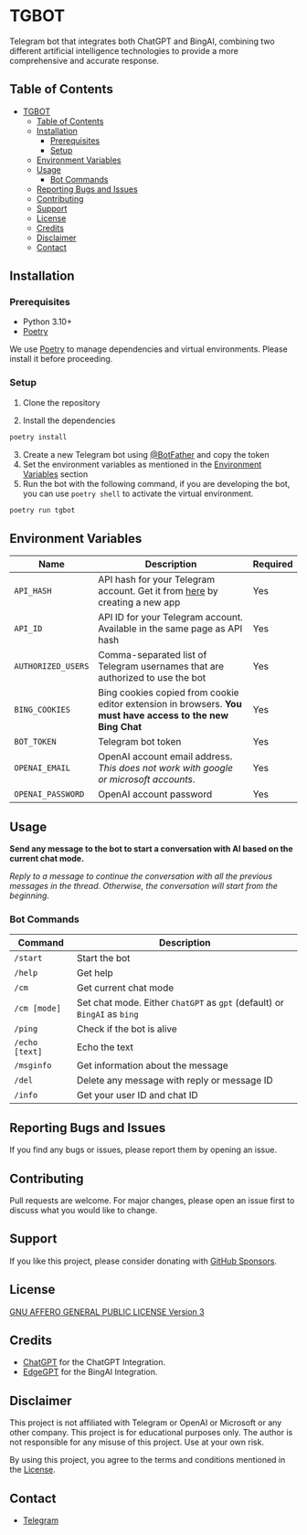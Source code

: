 # TGBOT

Telegram bot that integrates both ChatGPT and BingAI, combining two different artificial intelligence technologies to provide a more comprehensive and accurate response.

## Table of Contents

- [TGBOT](#tgbot)
  - [Table of Contents](#table-of-contents)
  - [Installation](#installation)
    - [Prerequisites](#prerequisites)
    - [Setup](#setup)
  - [Environment Variables](#environment-variables)
  - [Usage](#usage)
    - [Bot Commands](#bot-commands)
  - [Reporting Bugs and Issues](#reporting-bugs-and-issues)
  - [Contributing](#contributing)
  - [Support](#support)
  - [License](#license)
  - [Credits](#credits)
  - [Disclaimer](#disclaimer)
  - [Contact](#contact)

## Installation

### Prerequisites

- Python 3.10+
- [Poetry](https://python-poetry.org/)

We use [Poetry](https://python-poetry.org/) to manage dependencies and virtual environments. Please install it before proceeding.

### Setup

1. Clone the repository
  
2. Install the dependencies

```sh
poetry install
```

3. Create a new Telegram bot using [@BotFather](https://t.me/BotFather) and copy the token
4. Set the environment variables as mentioned in the [Environment Variables](#environment-variables) section
5. Run the bot with the following command, if you are developing the bot, you can use `poetry shell` to activate the virtual environment.

```sh
poetry run tgbot
```

## Environment Variables

| Name | Description | Required |
| --- | --- | --- |
| `API_HASH` | API hash for your Telegram account. Get it from [here](https://my.telegram.org/apps) by creating a new app | Yes |
| `API_ID` | API ID for your Telegram account. Available in the same page as API hash | Yes |
| `AUTHORIZED_USERS` | Comma-separated list of Telegram usernames that are authorized to use the bot | Yes |
| `BING_COOKIES` | Bing cookies copied from cookie editor extension in browsers. **You must have access to the new Bing Chat** | Yes |
| `BOT_TOKEN` | Telegram bot token | Yes |
| `OPENAI_EMAIL` | OpenAI account email address. *This does not work with google or microsoft accounts*. | Yes |
| `OPENAI_PASSWORD` | OpenAI account password | Yes |

## Usage

**Send any message to the bot to start a conversation with AI based on the current chat mode.**

*Reply to a message to continue the conversation with all the previous messages in the thread. Otherwise, the conversation will start from the beginning.*

### Bot Commands

| Command | Description |
| --- | --- |
| `/start` | Start the bot |
| `/help` | Get help |
| `/cm` | Get current chat mode |
| `/cm [mode]` | Set chat mode. Either `ChatGPT` as `gpt` (default) or `BingAI` as `bing` |
| `/ping` | Check if the bot is alive |
| `/echo [text]` | Echo the text |
| `/msginfo` | Get information about the message |
| `/del` | Delete any message with reply or message ID |
| `/info` | Get your user ID and chat ID |

## Reporting Bugs and Issues

If you find any bugs or issues, please report them by opening an issue.

## Contributing

Pull requests are welcome. For major changes, please open an issue first to discuss what you would like to change.

## Support

If you like this project, please consider donating with [GitHub Sponsors](https://github.com/sponsors/rabilrbl).

## License

[GNU AFFERO GENERAL PUBLIC LICENSE Version 3](LICENSE)

## Credits

- [ChatGPT](https://github.com/acheong08/ChatGPT) for the ChatGPT Integration.
- [EdgeGPT](https://github.com/acheong08/EdgeGPT) for the BingAI Integration.

## Disclaimer

This project is not affiliated with Telegram or OpenAI or Microsoft or any other company. This project is for educational purposes only. The author is not responsible for any misuse of this project. Use at your own risk. 

By using this project, you agree to the terms and conditions mentioned in the [License](LICENSE).

## Contact

- [Telegram](https://t.me/rabilrbl)
